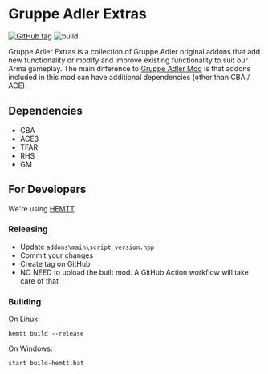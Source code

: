 # Gruppe Adler Extras

[![GitHub tag](https://img.shields.io/github/tag/gruppe-adler/grad_extras.svg)](https://github.com/gruppe-adler/grad_extras/releases)
![build](https://github.com/gruppe-adler/grad_extras/workflows/CI/badge.svg)

Gruppe Adler Extras is a collection of Gruppe Adler original addons that add new functionality or modify and improve existing functionality to suit our Arma gameplay. The main difference to [Gruppe Adler Mod](https://github.com/gruppe-adler/grad_mod) is that addons included in this mod can have additional dependencies (other than CBA / ACE).

## Dependencies
- CBA
- ACE3
- TFAR
- RHS
- GM
<!-- - NIArms G3 / MG3 -->

## For Developers

We're using [HEMTT](https://github.com/synixebrett/HEMTT).

### Releasing
- Update `addons\main\script_version.hpp`
- Commit your changes
- Create tag on GitHub
- NO NEED to upload the built mod. A GitHub Action workflow will take care of that

### Building
On Linux:
```
hemtt build --release
```
On Windows:
```
start build-hemtt.bat 
```
